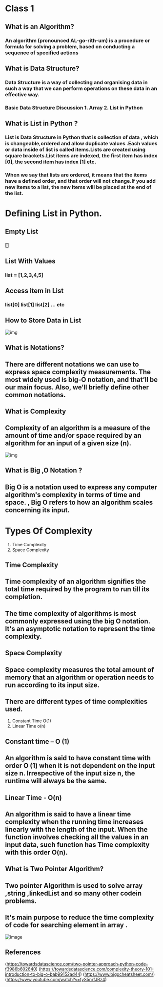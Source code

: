 # Class 1 

## What is an Algorithm?
### An algorithm (pronounced AL-go-rith-um) is a procedure or formula for solving a problem, based on conducting a sequence of specified actions

## What is Data Structure? 

### Data Structure is a way of collecting and organising data in such a way that we can perform operations on these data in an effective way.

### Basic Data Structure Discussion 1. Array 2. List in Python 

## What is List in Python ? 

### List is Data Structure in Python that is collection of data , which is changeable,ordered and allow duplicate values .Each values or data inside of list is called items.Lists are created using square brackets.List items are indexed, the first item has index [0], the second item has index [1] etc.

### When we say that lists are ordered, it means that the items have a defined order, and that order will not change.If you add new items to a list, the new items will be placed at the end of the list.

# Defining List in Python. 

## Empty List
 ### []
## List With Values 
### list = [1,2,3,4,5]

## Access item in List 
### list[0] list[1] list[2] ... etc 

## How to Store Data in List 
<img src='https://i.ibb.co/wYbyw7h/LIST.png' alt="img" />

## What is Notations?
## There are different notations we can use to express space complexity measurements. The most widely used is big-O notation, and that’ll be our main focus. Also, we’ll briefly define other common notations.

## What is Complexity

## Complexity of an algorithm is a measure of the amount of time and/or space required by an algorithm for an input of a given size (n).

<img src="https://camo.githubusercontent.com/958f45f6de25ef5d8606c372efef96a87e37b8701f854deb9a4951a7e385a444/68747470733a2f2f692e6962622e636f2f72346b325467532f74696d65636f6d706c65782e6a7067" alt="img" />

## What is Big ,O Notation ?

## Big O is a notation used to express any computer algorithm's complexity in terms of time and space. , Big O refers to how an algorithm scales concerning its input.

# Types Of Complexity 
1. Time Complexity 
1. Space Complexity

## Time Complexity
## Time complexity of an algorithm signifies the total time required by the program to run till its completion.

## The time complexity of algorithms is most commonly expressed using the big O notation. It's an asymptotic notation to represent the time complexity.

## Space Complexity

## Space complexity measures the total amount of memory that an algorithm or operation needs to run according to its input size.
## There are different types of time complexities used.
1. Constant Time O(1)
2. Linear Time o(n)

## Constant time – O (1)

## An algorithm is said to have constant time with order O (1) when it is not dependent on the input size n. Irrespective of the input size n, the runtime will always be the same.

## Linear Time - O(n)

## An algorithm is said to have a linear time complexity when the running time increases linearly with the length of the input. When the function involves checking all the values in an input data, such function has Time complexity with this order O(n).

## What is Two Pointer Algorithm?

## Two pointer Algorithm is used to solve array ,string ,linkedList and so many other codein problems.
## It's main purpose to reduce the time complexity of code for searching element in array . 

<img src="https://camo.githubusercontent.com/1ccc45950dec1f3b679fc3fdfd949aaaa67fba5fb47a58d601db5629fa540e5b/68747470733a2f2f692e6962622e636f2f7232576e5053522f322d706f696e7465722e706e67" alt ="image" />

## References 
(https://towardsdatascience.com/two-pointer-approach-python-code-f3986b602640)
(https://towardsdatascience.com/complexity-theory-101-introduction-to-big-o-bab99152ad44)
(https://www.bigocheatsheet.com/)
(https://www.youtube.com/watch?v=fyS5nrfJBz4)





